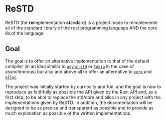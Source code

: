 # ReSTD

ReSTD (for **re**implementation **st**an**d**ard) is a project made to reimplemente all of the standard library of the rust programming language AND the core lib of the language.

## Goal

The goal is to offer an alternative implementation to that of the default compiler (in an idea similar to [`async-std`](https://docs.rs/async-std/latest/async_std/) or [`tokio`](https://docs.rs/tokio/latest/tokio/) in the case of asynchronous) but also and above all to offer an alternative to [`core`](https://doc.rust-lang.org/stable/core/) and [`alloc`](https://doc.rust-lang.org/stable/alloc/).

The project was initially started by curriosity and fun, and the goal is now to reproduce as faithfully as possible the API given by the Rust API and, as a first step, to be able to replace the std/core and alloc in any project with the implementations given by ReSTD. In addition, the documentation will be designed to be as precise and transparent as possible and to provide as much explanation as possible of the written implementations.
